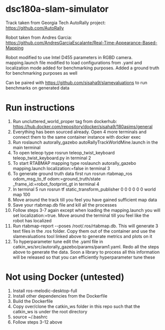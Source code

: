 # dsc180a-slam-simulator

Track taken from Georgia Tech AutoRally project: https://github.com/AutoRally

Robot taken from Andres Garcia: https://github.com/AndresGarciaEscalante/Real-Time-Appearance-Based-Mapping

Robot modified to use Intel D455 parameters in RGBD camera. mapping.launch file modified to load configurations from .yaml and localization mode added for benchmarking purposes. Added a ground truth for benchmarking purposes as well

Can be paired with https://github.com/sisaha9/slamevaluations to run benchmarks on generated data


# Run instructions

1. Run uncluttered_world_proper tag from dockerhub: https://hub.docker.com/repository/docker/sisaha9/180asims/general
2. Everything has been sourced already. Open 4 more terminals and connect them to the same container instance with docker exec
3. Run roslaunch autorally_gazebo autoRallyTrackWorldMine.launch in the main terminal
4. To open teleop type rosrun teleop_twist_keyboard teleop_twist_keyboard.py in terminal 2
5. To start RTABMAP mapping type roslaunch autorally_gazebo mapping.launch localization:=false in terminal 3
6. To generate ground truth data first run rosrun rtabmap_ros odom_msg_to_tf odom:=ground_truth/state \_frame_id:=robot_footprint_gt in terminal 4
7. In terminal 5 run rosrun tf static_transform_publisher 0 0 0 0 0 0 world map 100
8. Move around the track till you feel you have gained sufficient map data
9. Save your rtabmap.db file and kill all the processes
10. Follow steps 3-7 again except when loading the mapping.launch you will set localization:=true. Move around the terminal till you feel like the robot has localized
11. Run rtabmap-report --poses /root/.ros/rtabmap.db. This will generate 3 text files in the .ros folder. Copy them out of the container and use the slamevaluations tool linked above to generate metrics and plots on it
12. To hyperparameter tune edit the .yaml file in catkin_ws/src/autorally_gazebo/params/param1.yaml. Redo all the steps above to generate the data. Soon a library to process all this information will be released so that you can efficiently hyperparameter tune these


# Not using Docker (untested)
1. Install ros-melodic-desktop-full
2. Install other dependencies from the Dockerfile
3. Build the Dockerfile
4. Copy over/clone the catkin_ws folder in this repo such that the catkin_ws is under the root directory
5. source ~/.bashrc
6. Follow steps 3-12 above
